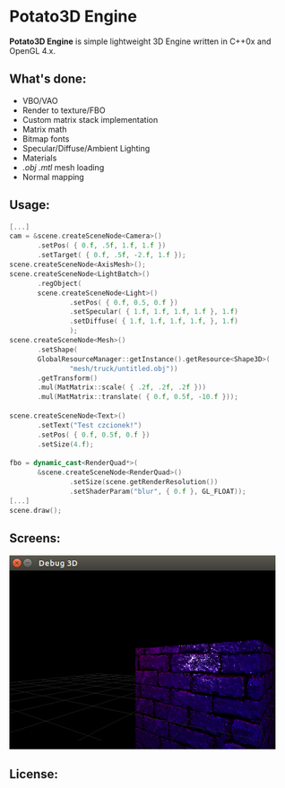 # Potato3D Engine #
**Potato3D Engine** is simple lightweight 3D Engine written in C++0x and OpenGL 4.x. 

## What's done:
+ 	VBO/VAO
+ 	Render to texture/FBO
+ 	Custom matrix stack implementation
+	Matrix math
+ 	Bitmap fonts
+	Specular/Diffuse/Ambient Lighting
+	Materials
+	*.obj .mtl* mesh loading
+	Normal mapping

## Usage:
```cpp
[...]
cam = &scene.createSceneNode<Camera>()
       .setPos( { 0.f, .5f, 1.f, 1.f })
       .setTarget( { 0.f, .5f, -2.f, 1.f });
scene.createSceneNode<AxisMesh>();
scene.createSceneNode<LightBatch>()
       .regObject(
       scene.createSceneNode<Light>()
               .setPos( { 0.f, 0.5, 0.f })
               .setSpecular( { 1.f, 1.f, 1.f, 1.f }, 1.f)
               .setDiffuse( { 1.f, 1.f, 1.f, 1.f, }, 1.f)
               );
scene.createSceneNode<Mesh>()
       .setShape(
       GlobalResourceManager::getInstance().getResource<Shape3D>(
               "mesh/truck/untitled.obj"))
       .getTransform()
       .mul(MatMatrix::scale( { .2f, .2f, .2f }))
       .mul(MatMatrix::translate( { 0.f, 0.5f, -10.f }));

scene.createSceneNode<Text>()
       .setText("Test czcionek!")
       .setPos( { 0.f, 0.5f, 0.f })
       .setSize(4.f);

fbo = dynamic_cast<RenderQuad*>(
       &scene.createSceneNode<RenderQuad>()
               .setSize(scene.getRenderResolution())
               .setShaderParam("blur", { 0.f }, GL_FLOAT));
[...]
scene.draw();
```

## Screens:
![](doc/img.png)

## License:




